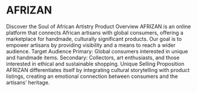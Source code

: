# AFRIZAN
Discover the Soul of African Artistry
Product Overview
AFRIZAN is an online platform that connects African artisans with global consumers, offering a marketplace for handmade, culturally significant products. Our goal is to empower artisans by providing visibility and a means to reach a wider audience.
Target Audience
Primary: Global consumers interested in unique and handmade items.
Secondary: Collectors, art enthusiasts, and those interested in ethical and sustainable shopping.
Unique Selling Proposition
AFRIZAN differentiates itself by integrating cultural storytelling with product listings, creating an emotional connection between consumers and the artisans’ heritage.